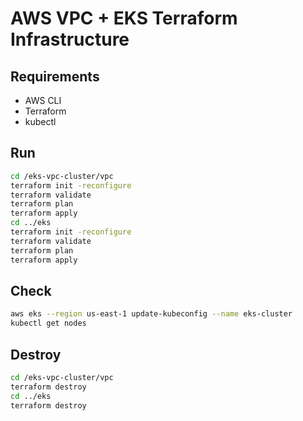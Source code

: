 # AWS VPC + EKS Terraform Infrastructure

## Requirements
- AWS CLI 
- Terraform
- kubectl

## Run

``` bash
cd /eks-vpc-cluster/vpc
terraform init -reconfigure
terraform validate
terraform plan
terraform apply
cd ../eks
terraform init -reconfigure
terraform validate
terraform plan
terraform apply
```

## Check 

``` bash
aws eks --region us-east-1 update-kubeconfig --name eks-cluster
kubectl get nodes
```

## Destroy

``` bash
cd /eks-vpc-cluster/vpc
terraform destroy
cd ../eks
terraform destroy
```
